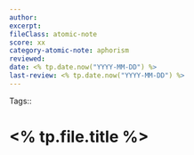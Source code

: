 ```yaml
---
author:  
excerpt:  
fileClass: atomic-note  
score: xx 
category-atomic-note: aphorism  
reviewed:   
date: <% tp.date.now("YYYY-MM-DD") %>  
last-review: <% tp.date.now("YYYY-MM-DD") %>  
---
```

Tags:: 

# <% tp.file.title %>